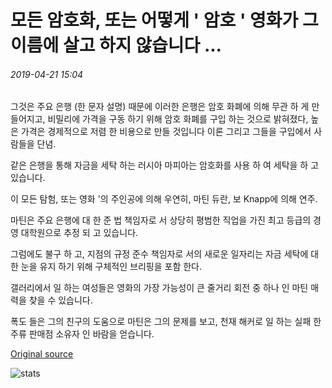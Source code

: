 # 모든 암호화, 또는 어떻게 ' 암호 ' 영화가 그 이름에 살고 하지 않습니다 ...

###### 2019-04-21 15:04

그것은 주요 은행 (한 문자 설명) 때문에 이러한 은행은 암호 화폐에 의해 무관 하 게 만들어지고, 비밀리에 가격을 구동 하기 위해 암호 화폐를 구입 하는 것으로 밝혀졌다, 높은 가격은 경제적으로 저렴 한 비용으로 만들 것입니다 이론 그리고 그들을 구입에서 사람들을 단념.

같은 은행을 통해 자금을 세탁 하는 러시아 마피아는 암호화를 사용 하 여 세탁을 하 고 있습니다.

이 모든 탐험, 또는 영화 '의 주인공에 의해 우연히, 마틴 듀란, 보 Knapp에 의해 연주.

마틴은 주요 은행에 대 한 준 법 책임자로 서 상당히 평범한 직업을 가진 최고 등급의 경영 대학원으로 추정 되 고 있습니다.

그럼에도 불구 하 고, 지점의 규정 준수 책임자로 서의 새로운 일자리는 자금 세탁에 대 한 눈을 유지 하기 위해 구체적인 브리핑을 포함 한다.

갤러리에서 일 하는 여성들은 영화의 가장 가능성이 큰 줄거리 회전 중 하나 인 마틴 매력을 찾을 수 있습니다.

폭도 들은 그의 친구의 도움으로 마틴은 그의 문제를 보고, 천재 해커로 일 하는 실패 한 주류 판매점 소유자 인 바람을 얻습니다.

[Original source](https://cointelegraph.com/news/everything-but-crypto-or-how-the-crypto-movie-does-not-live-up-to-its-name)

![stats](https://c.statcounter.com/11760860/0/a89fa40b/1/ "stats")